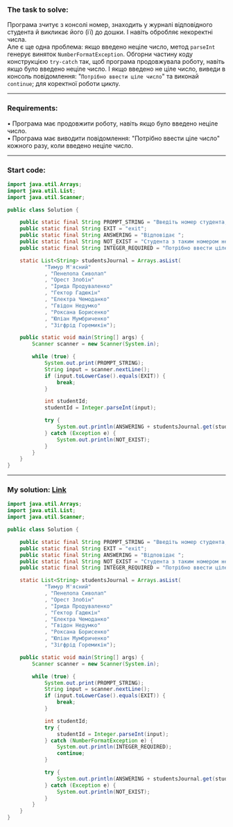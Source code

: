 ### **The task to solve:**  

Програма зчитує з консолі номер, знаходить у журналі відповідного студента й викликає його (її) до дошки. І навіть обробляє некоректні числа.  
Але є ще одна проблема: якщо введено неціле число, метод `parseInt` генерує виняток `NumberFormatException`. Обгорни частину коду конструкцією `try-catch` так, щоб програма продовжувала роботу, навіть якщо було введено неціле число. І якщо введено не ціле число, виведи в консоль повідомлення: "`Потрібно ввести ціле число`" та виконай `continue`; для коректної роботи циклу.

---

### **Requirements:**  

• Програма має продовжити роботу, навіть якщо було введено неціле число.  
• Програма має виводити повідомлення: "Потрібно ввести ціле число" кожного разу, коли введено неціле число.

---

### **Start code:**  

```java
import java.util.Arrays;
import java.util.List;
import java.util.Scanner;

public class Solution {

    public static final String PROMPT_STRING = "Введіть номер студента, або exit щоб вийти: ";
    public static final String EXIT = "exit";
    public static final String ANSWERING = "Відповідає ";
    public static final String NOT_EXIST = "Студента з таким номером не існує";
    public static final String INTEGER_REQUIRED = "Потрібно ввести ціле число";

    static List<String> studentsJournal = Arrays.asList(
            "Тимур М'ясний"
            , "Пенелопа Сиволап"
            , "Орест Злобін"
            , "Ірида Продуваленко"
            , "Гектор Гадюкін"
            , "Електра Чемоданко"
            , "Гвідон Недумко"
            , "Роксана Борисенко"
            , "Юліан Мумбриченко"
            , "Зігфрід Горемикін");

    public static void main(String[] args) {
        Scanner scanner = new Scanner(System.in);

        while (true) {
            System.out.print(PROMPT_STRING);
            String input = scanner.nextLine();
            if (input.toLowerCase().equals(EXIT)) {
                break;
            }

            int studentId;
            studentId = Integer.parseInt(input);

            try {
                System.out.println(ANSWERING + studentsJournal.get(studentId));
            } catch (Exception e) {
                System.out.println(NOT_EXIST);
            }
        }
    }
}
```

---

### **My solution: [Link](./src/Solution.java)**  

```java
import java.util.Arrays;
import java.util.List;
import java.util.Scanner;

public class Solution {

    public static final String PROMPT_STRING = "Введіть номер студента, або exit щоб вийти: ";
    public static final String EXIT = "exit";
    public static final String ANSWERING = "Відповідає ";
    public static final String NOT_EXIST = "Студента з таким номером не існує";
    public static final String INTEGER_REQUIRED = "Потрібно ввести ціле число";

    static List<String> studentsJournal = Arrays.asList(
            "Тимур М'ясний"
            , "Пенелопа Сиволап"
            , "Орест Злобін"
            , "Ірида Продуваленко"
            , "Гектор Гадюкін"
            , "Електра Чемоданко"
            , "Гвідон Недумко"
            , "Роксана Борисенко"
            , "Юліан Мумбриченко"
            , "Зігфрід Горемикін");

    public static void main(String[] args) {
        Scanner scanner = new Scanner(System.in);

        while (true) {
            System.out.print(PROMPT_STRING);
            String input = scanner.nextLine();
            if (input.toLowerCase().equals(EXIT)) {
                break;
            }

            int studentId;
            try {
                studentId = Integer.parseInt(input);
            } catch (NumberFormatException e) {
                System.out.println(INTEGER_REQUIRED);
                continue;
            }

            try {
                System.out.println(ANSWERING + studentsJournal.get(studentId));
            } catch (Exception e) {
                System.out.println(NOT_EXIST);
            }
        }
    }
}
```
